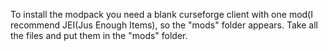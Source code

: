 To install the modpack you need a blank curseforge client with one mod(I recommend JEI(Jus Enough Items), so the "mods" folder appears. Take all the files and put them in the "mods" folder.
